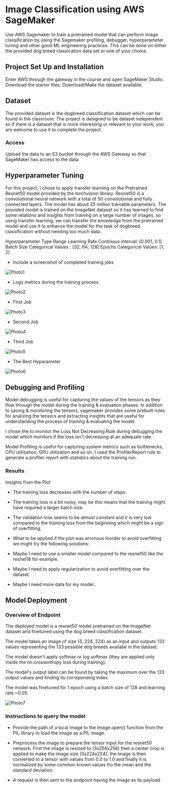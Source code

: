 # Image Classification using AWS SageMaker

Use AWS Sagemaker to train a pretrained model that can perform image classification by using the Sagemaker profiling, debugger, hyperparameter tuning and other good ML engineering practices. This can be done on either the provided dog breed classication data set or one of your choice.

## Project Set Up and Installation
Enter AWS through the gateway in the course and open SageMaker Studio. 
Download the starter files.
Download/Make the dataset available. 

## Dataset
The provided dataset is the dogbreed classification dataset which can be found in the classroom.
The project is designed to be dataset independent so if there is a dataset that is more interesting or relevant to your work, you are welcome to use it to complete the project.

### Access
Upload the data to an S3 bucket through the AWS Gateway so that SageMaker has access to the data. 

## Hyperparameter Tuning
For this project, I chose to apply transfer learning on the Pretrained Resnet50 model provided by the torchvision library. Resnet50 is a convolutional neural network with a total of 50 convolutional and fully connected layers. The model has about 25 million trainable parameters. The provided model is trained on the ImageNet dataset so it has learned to find some relations and insights from training on a large number of images, so using transfer learning, we can transfer the knowledge from the pretrained model and use it to enhance the model for the task of dogbreed classification without needing too much data.

Hyperparameter	Type	             Range
Learning Rate	    Continous	    interval: [0.001, 0.1]
Batch Size	           Categorical	    Values : [32, 64, 128]
Epochs	                 Categorical	  Values: [1, 2]


- Include a screenshot of completed training jobs

![Photo1]("Screenshots/Image1.png")


- Logs metrics during the training process

![Photo2]("Screenshots/Image2.png")

- First Job

![Photo3]("Screenshots/Image3.png")

- Second Job

![Photo4]("Screenshots/Image4.png")

- Third Job

![Photo5]("Screenshots/Image5.png")

- The Best Hyparameter

![Photo6]("Screenshots/Image6.png")




## Debugging and Profiling
Model debugging is useful for capturing the values of the tensors as they flow through the model during the training & evaluation phases. In addition to saving & monitoring the tensors, sagemaker provides some prebuilt rules for analizing the tensors and extracting insights that are useful for understanding the process of training & evaluating the model.

I chose the to monitor the Loss Not Decreasing Rule during debugging the model which monitors if the loss isn't decreasing at an adequate rate.

Model Profiling is useful for capturing system metrics such as bottlenecks, CPU utilization, GPU utilization and so on. I used the ProfilerReport rule to generate a profiler report with statistics about the training run.

### Results
Insights from the Plot

* The training loss decreases with the number of steps.
* The training loss is a bit noisy, may be this means that the training might have required a larger batch size.
* The validation loss seems to be almost constant and it is very low compared to the training loss from the beginning which might be a sign of overfitting.
* What to be applied if the plot was erronous Inorder to avoid overfitting we might try the following solutions:

* Maybe I need to use a smaller model compared to the resnet50 like the resnet18 for example.
* Maybe I need to apply regularization to avoid overfitting over the dataset.
* Maybe I need more data for my model..


## Model Deployment

### Overview of Endpoint
The deployed model is a resnet50 model pretrained on the ImageNet dataset and finetuned using the dog breed classification dataset.

The model takes an image of size (3, 224, 224) as an input and outputs 133 values representing the 133 possible dog breeds availabe in the dataset.

The model doesn't apply softmax or log softmax (they are applied only inside the nn.crossentropy loss during training).

The model's output label can be found by taking the maximum over the 133 output values and finding its correponding index.

The model was finetuned for 1 epoch using a batch size of 128 and learning rate ~0.05.


![Photo7]("Screenshots/Image7.png")


### Instructions to query the model
* Provide the path of a local image to the Image.open() function from the PIL library to load the image as a PIL image.

* Preprocess the image to prepare the tensor input for the resnet50 network. First the image is resized to (3x256x256) then a center crop is applied to make the image size (3x224x224), the image is then converted to a tensor with values from 0.0 to 1.0 and finally it is normalized by some common known values fro the mean and the standard deviation.

* A request is then sent to the endpoint having the image as its payload

